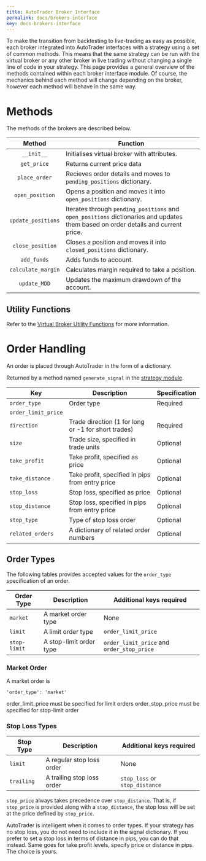 ```yaml
---
title: AutoTrader Broker Interface
permalink: docs/brokers-interface
key: docs-brokers-interface
---
```


To make the transition from backtesting to live-trading as easy as possible, each broker integrated into AutoTrader 
interfaces with a strategy using a set of common methods. This means that the same strategy can be run with the 
virtual broker or any other broker in live trading without changing a single line of code in your strategy. This 
page provides a general overview of the methods contained within each broker interface module. Of course, the mechanics
behind each method will change depending on the broker, however each method will behave in the same way.


# Methods
The methods of the brokers are described below.




|           Method          | Function                                                                                              |
| :-----------------------: | ----------------------------------------------------------------------------------------------------- |
|         `__init__`        | Initialises virtual broker with attributes.                                                           |
|        `get_price`        | Returns current price data                                                                            |
|       `place_order`       | Recieves order details and moves to `pending_positions` dictionary.                                   |
|       `open_position`     | Opens a position and moves it into `open_positions` dictionary.                                          |
|     `update_positions`    | Iterates through `pending_positions` and `open_positions` dictionaries and updates them based on order details and current price. |
|    `close_position`       | Closes a position and moves it into `closed_positions` dictionary.                                    |
|     `add_funds`           | Adds funds to account.                                                                                |
|    `calculate_margin`     | Calculates margin required to take a position.                                                        |
|        `update_MDD`       | Updates the maximum drawdown of the account.                                                          |



## Utility Functions

Refer to the [Virtual Broker Utility Functions](virtual-utils) for more information.






# Order Handling

An order is placed through AutoTrader in the form of a dictionary.

Returned by a method named `generate_signal` in the [strategy module](strategies).


| Key | Description |  Specification  |
|-----|-------------|----|
| `order_type` | Order type | Required |
| `order_limit_price` | ||
| `direction` | Trade direction (1 for long or -1 for short trades) | Required |
| `size` | Trade size, specified in trade units | Optional |
| `take_profit` | Take profit, specified as price | Optional |
| `take_distance` | Take profit, specified in pips from entry price | Optional |
| `stop_loss` | Stop loss, specified as price | Optional |
| `stop_distance` | Stop loss, specified in pips from entry price | Optional |
| `stop_type` | Type of stop loss order | Optional |
| `related_orders` | A dictionary of related order numbers | Optional |




## Order Types

The following tables provides accepted values for the `order_type` specification of an order.

| Order Type | Description | Additional keys required |
|------------|-------------|--------------------------|
| `market`   | A market order type | None |
| `limit` | A limit order type | `order_limit_price` |
| `stop-limit` | A stop-limit order type | `order_limit_price` and `order_stop_price` |


### Market Order
A market order is 

`'order_type': 'market'`

order_limit_price must be specified for limit orders
order_stop_price must be specified for stop-limit order


### Stop Loss Types

| Stop Type | Description | Additional keys required |
|------------|-------------|--------|
| `limit` | A regular stop loss order | None |
| `trailing` | A trailing stop loss order | `stop_loss` or `stop_distance` |



`stop_price` always takes precedence over `stop_distance`. That is, if `stop_price` is provided along with a `stop_distance`, 
the stop loss will be set at the price defined by `stop_price`. 

AutoTrader is intelligent when it comes to order types. If your strategy has no stop loss, you do not need to include it in the 
signal dictionary. If you prefer to set a stop loss in terms of distance in pips, you can do that instead. Same goes for take 
profit levels, specify price or distance in pips. The choice is yours.

